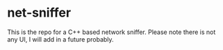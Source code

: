 # net-sniffer
This is the repo for a C++ based network sniffer. Please note there is not any UI, I will add in a future probably.
